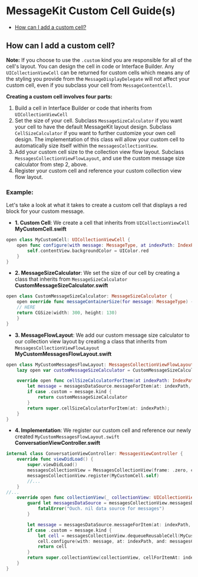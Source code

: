 # MessageKit Custom Cell Guide(s)

- [How can I add a custom cell?](#how-can-i-add-a-custom-cell)

## How can I add a custom cell?

**Note:** If you choose to use the `.custom` kind you are responsible for all of the cell's layout. You can design the cell in code or Interface Builder. Any `UICollectionViewCell` can be returned for custom cells which means any of the styling you provide from the `MessageDisplayDelegate` will not affect your custom cell, even if you subclass your cell from `MessageContentCell`.

**Creating a custom cell involves four parts:**
1. Build a cell in Interface Builder or code that inherits from `UICollectionViewCell`
2. Set the size of your cell. Subclass  `MessageSizeCalculator` if you want your cell to have the default MessageKit layout design. Subclass  `CellSizeCalculator` if you want to further customize your own cell design. The implementation of this class will allow your custom cell to automatically size itself within the `messagesCollectionView`.
3. Add your custom cell size to the collection view flow layout. Subclass `MessagesCollectionViewFlowLayout`, and use the custom message size calculator from step 2, above.
4. Register your custom cell and reference your custom collection view flow layout.


### Example:

Let's take a look at what it takes to create a custom cell that displays a red block for your custom message.

- **1. Custom Cell**: We create a cell that inherits from `UICollectionViewCell`
**MyCustomCell.swift**
```swift
open class MyCustomCell: UICollectionViewCell {
    open func configure(with message: MessageType, at indexPath: IndexPath, and messagesCollectionView: MessagesCollectionView) {
        self.contentView.backgroundColor = UIColor.red
    }
}
```

- **2. MessageSizeCalculator**: We set the size of our cell by creating a class that inherits from `MessageSizeCalculator`
**CustomMessageSizeCalculator.swift**
```swift
open class CustomMessageSizeCalculator: MessageSizeCalculator {
    open override func messageContainerSize(for message: MessageType) -> CGSize {
    // HERE
    return CGSize(width: 300, height: 130)
    }
}
```

- **3. MessageFlowLayout**: We add our custom message size calculator to our collection view layout by creating a class that inherits from `MessagesCollectionViewFlowLayout`
**MyCustomMessagesFlowLayout.swift**
```swift
open class MyCustomMessagesFlowLayout: MessagesCollectionViewFlowLayout {
    lazy open var customMessageSizeCalculator = CustomMessageSizeCalculator(layout: self)

    override open func cellSizeCalculatorForItem(at indexPath: IndexPath) -> CellSizeCalculator {
        let message = messagesDataSource.messageForItem(at: indexPath, in: messagesCollectionView)
        if case .custom = message.kind {
            return customMessageSizeCalculator
        }
        return super.cellSizeCalculatorForItem(at: indexPath);
    }
}
```
- **4. Implementation**: We register our custom cell and reference our newly created `MyCustomMessagesFlowLayout.swift`
**ConversationViewController.swift**
```swift
internal class ConversationViewController: MessagesViewController {
    override func viewDidLoad() {
        super.viewDidLoad()
        messagesCollectionView = MessagesCollectionView(frame: .zero, collectionViewLayout: MyCustomMessagesFlowLayout())
        messagesCollectionView.register(MyCustomCell.self)
        //...
    }
//...
    override open func collectionView(_ collectionView: UICollectionView, cellForItemAt indexPath: IndexPath) -> UICollectionViewCell {
        guard let messagesDataSource = messagesCollectionView.messagesDataSource else {
            fatalError("Ouch. nil data source for messages")
        }

        let message = messagesDataSource.messageForItem(at: indexPath, in: messagesCollectionView)
        if case .custom = message.kind {
            let cell = messagesCollectionView.dequeueReusableCell(MyCustomCell.self, for: indexPath)
            cell.configure(with: message, at: indexPath, and: messagesCollectionView)
            return cell
        }
        return super.collectionView(collectionView, cellForItemAt: indexPath)
    }
}
```
